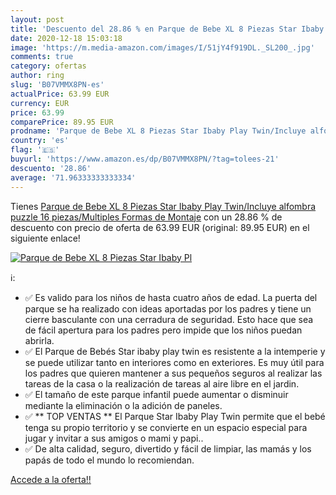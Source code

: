 ```yaml
---
layout: post
title: 'Descuento del 28.86 % en Parque de Bebe XL 8 Piezas Star Ibaby Pl'
date: 2020-12-18 15:03:18
image: 'https://m.media-amazon.com/images/I/51jY4f919DL._SL200_.jpg'
comments: true
category: ofertas
author: ring
slug: 'B07VMMX8PN-es'
actualPrice: 63.99 EUR
currency: EUR
price: 63.99
comparePrice: 89.95 EUR
prodname: 'Parque de Bebe XL 8 Piezas Star Ibaby Play Twin/Incluye alfombra puzzle 16 piezas/Multiples Formas de Montaje'
country: 'es'
flag: '🇪🇸'
buyurl: 'https://www.amazon.es/dp/B07VMMX8PN/?tag=tolees-21'
descuento: '28.86'
average: '71.96333333333334'
---
```


Tienes [Parque de Bebe XL 8 Piezas Star Ibaby Play Twin/Incluye alfombra puzzle 16 piezas/Multiples Formas de Montaje](https://www.amazon.es/dp/B07VMMX8PN/?tag=tolees-21) con un 28.86 % de descuento con precio de oferta de 63.99 EUR (original: 89.95 EUR) en el siguiente enlace!

[![Parque de Bebe XL 8 Piezas Star Ibaby Pl](https://m.media-amazon.com/images/I/51jY4f919DL._SL200_.jpg)](https://www.amazon.es/dp/B07VMMX8PN/?tag=tolees-21)

ℹ️:

- ✅ Es valido para los niños de hasta cuatro años de edad. La puerta del parque se ha realizado con ideas aportadas por los padres y tiene un cierre basculante con una cerradura de seguridad. Esto hace que sea de fácil apertura para los padres pero impide que los niños puedan abrirla.
- ✅ El Parque de Bebés Star ibaby play twin es resistente a la intemperie y se puede utilizar tanto en interiores como en exteriores. Es muy útil para los padres que quieren mantener a sus pequeños seguros al realizar las tareas de la casa o la realización de tareas al aire libre en el jardin.
- ✅ El tamaño de este parque infantil puede aumentar o disminuir mediante la eliminación o la adición de paneles.
- ✅ ** TOP VENTAS ** El Parque Star Ibaby Play Twin permite que el bebé tenga su propio territorio y se convierte en un espacio especial para jugar y invitar a sus amigos o mami y papi..
- ✅ De alta calidad, seguro, divertido y fácil de limpiar, las mamás y los papás de todo el mundo lo recomiendan.

[Accede a la oferta!!](https://www.amazon.es/dp/B07VMMX8PN/?tag=tolees-21)
